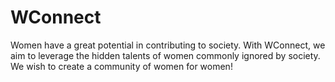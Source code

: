 # WConnect
Women have a great potential in contributing to society. With WConnect, we aim to leverage the hidden talents of women commonly ignored by society. We wish to create a community of women for women!
